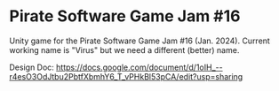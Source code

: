 # Pirate Software Game Jam #16

Unity game for the Pirate Software Game Jam #16 (Jan. 2024). Current working name is "Virus" but we need a different (better) name.

Design Doc: https://docs.google.com/document/d/1oIH_--r4esO3OdJtbu2PbtfXbmhY6_T_vPHkBl53pCA/edit?usp=sharing

